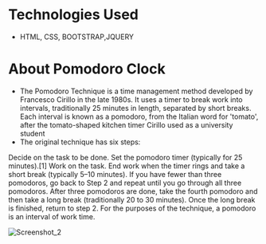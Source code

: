 

# Technologies Used
- HTML, CSS, BOOTSTRAP,JQUERY
# About Pomodoro Clock

- The Pomodoro Technique is a time management method developed by Francesco Cirillo in the late 1980s. It uses a timer to break work into intervals, traditionally 25 minutes in length, separated by short breaks. Each interval is known as a pomodoro, from the Italian word for 'tomato', after the tomato-shaped kitchen timer Cirillo used as a university student
- The original technique has six steps:

Decide on the task to be done.
Set the pomodoro timer (typically for 25 minutes).[1]
Work on the task.
End work when the timer rings and take a short break (typically 5–10 minutes).
If you have fewer than three pomodoros, go back to Step 2 and repeat until you go through all three pomodoros.
After three pomodoros are done, take the fourth pomodoro and then take a long break (traditionally 20 to 30 minutes). Once the long break is finished, return to step 2.
For the purposes of the technique, a pomodoro is an interval of work time.



![Screenshot_2](https://user-images.githubusercontent.com/75525090/118403531-8396e580-b677-11eb-9fba-82200ddd42e7.png)

